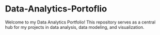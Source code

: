 # Data-Analytics-Portoflio
Welcome to my Data Analytics Portfolio!   This repository serves as a central hub for my projects in data analysis, data modeling, and visualization.
